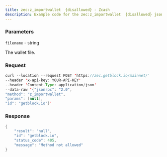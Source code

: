 ```yaml
---
title: zec:z_importwallet  {disallowed} - Zcash
description: Example code for the zec:z_importwallet  {disallowed} json-rpc method. Сomplete guide on how to use zec:z_importwallet  {disallowed} json-rpc in GetBlock.io Web3 documentation.
---
```


### Parameters


`filename` - string

The wallet file.

### Request

``` java
curl --location --request POST 'https://zec.getblock.io/mainnet/' 
--header 'x-api-key: YOUR-API-KEY' 
--header 'Content-Type: application/json' 
--data-raw '{"jsonrpc": "2.0",
"method": "z_importwallet",
"params": [null],
"id": "getblock.io"}'
```

###  Response

``` java
{
    "result": "null",
    "id": "getblock.io",
    "status_code": 405,
    "message": "Method not allowed"
}
```

